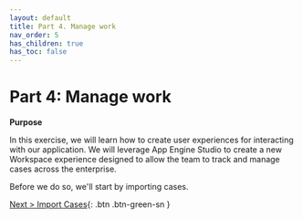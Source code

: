 ```yaml
---
layout: default
title: Part 4. Manage work
nav_order: 5
has_children: true
has_toc: false
---
```


# Part 4: Manage work

**Purpose**

In this exercise, we will learn how to create user experiences for interacting with our application. We will leverage App Engine Studio to create a new Workspace experience designed to allow the team to track and manage cases across the enterprise.

Before we do so, we'll start by importing cases.

[Next > Import Cases](./Part_4.1._Import_Data.md){: .btn .btn-green-sn }
